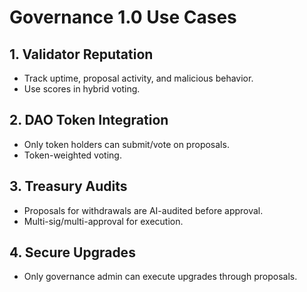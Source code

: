 # Governance 1.0 Use Cases

## 1. Validator Reputation

- Track uptime, proposal activity, and malicious behavior.
- Use scores in hybrid voting.

## 2. DAO Token Integration

- Only token holders can submit/vote on proposals.
- Token-weighted voting.

## 3. Treasury Audits

- Proposals for withdrawals are AI-audited before approval.
- Multi-sig/multi-approval for execution.

## 4. Secure Upgrades

- Only governance admin can execute upgrades through proposals.

